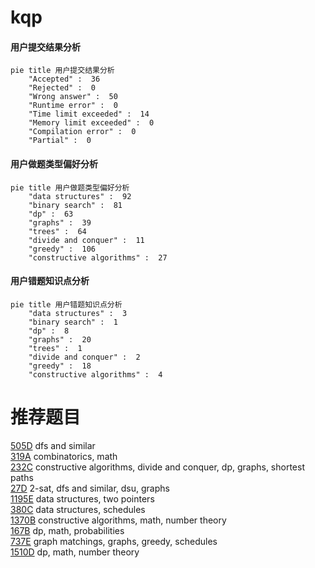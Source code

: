 # kqp

<!-- tabs:start -->



#### **用户提交结果分析**

```mermaid
pie title 用户提交结果分析
    "Accepted" :  36
    "Rejected" :  0
    "Wrong answer" :  50
    "Runtime error" :  0
    "Time limit exceeded" :  14
    "Memory limit exceeded" :  0
    "Compilation error" :  0
    "Partial" :  0
```

#### **用户做题类型偏好分析**

```mermaid
pie title 用户做题类型偏好分析
    "data structures" :  92
    "binary search" :  81
    "dp" :  63
    "graphs" :  39
    "trees" :  64
    "divide and conquer" :  11
    "greedy" :  106
    "constructive algorithms" :  27
```
#### **用户错题知识点分析**

```mermaid
pie title 用户错题知识点分析
    "data structures" :  3
    "binary search" :  1
    "dp" :  8
    "graphs" :  20
    "trees" :  1
    "divide and conquer" :  2
    "greedy" :  18
    "constructive algorithms" :  4
```



<!-- tabs:end -->
# 推荐题目
[505D](https://codeforces.com/contest/505/problem/D)		dfs and similar		  
[319A](https://codeforces.com/contest/319/problem/A)		combinatorics,
                        math		  
[232C](https://codeforces.com/contest/232/problem/C)		constructive algorithms,
                        divide and conquer,
                        dp,
                        graphs,
                        shortest paths		  
[27D](https://codeforces.com/contest/27/problem/D)		2-sat,
                        dfs and similar,
                        dsu,
                        graphs		  
[1195E](https://codeforces.com/contest/1195/problem/E)		data structures,
                        two pointers		  
[380C](https://codeforces.com/contest/380/problem/C)		data structures,
                        schedules		  
[1370B](https://codeforces.com/contest/1370/problem/B)		constructive algorithms,
                        math,
                        number theory		  
[167B](https://codeforces.com/contest/167/problem/B)		dp,
                        math,
                        probabilities		  
[737E](https://codeforces.com/contest/737/problem/E)		graph matchings,
                        graphs,
                        greedy,
                        schedules		  
[1510D](https://codeforces.com/contest/1510/problem/D)		dp,
                        math,
                        number theory		  
